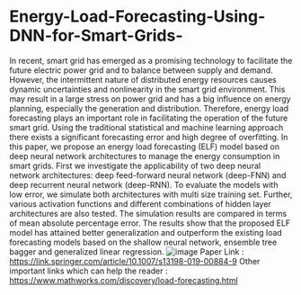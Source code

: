 # Energy-Load-Forecasting-Using-DNN-for-Smart-Grids-
In recent, smart grid has emerged as a promising technology to facilitate the future electric power grid and to balance between supply and demand. However, the intermittent nature of distributed energy resources causes dynamic uncertainties and nonlinearity in the smart grid environment. This may result in a large stress on power grid and has a big influence on energy planning, especially the generation and distribution. Therefore, energy load forecasting plays an important role in facilitating the operation of the future smart grid. Using the traditional statistical and machine learning approach there exists a significant forecasting error and high degree of overfitting. In this paper, we propose an energy load forecasting (ELF) model based on deep neural network architectures to manage the energy consumption in smart grids. First we investigate the applicability of two deep neural network architectures: deep feed-forward neural network (deep-FNN) and deep recurrent neural network (deep-RNN). To evaluate the models with low error, we simulate both architectures with multi size training set. Further, various activation functions and different combinations of hidden layer architectures are also tested. The simulation results are compared in terms of mean absolute percentage error. The results show that the proposed ELF model has attained better generalization and outperform the existing load forecasting models based on the shallow neural network, ensemble tree bagger and generalized linear regression.
![image](https://user-images.githubusercontent.com/34903116/222681645-b3707e63-99e6-4019-ba0b-26d17c9e36d9.png)
Paper Link : https://link.springer.com/article/10.1007/s13198-019-00884-9
Other important links which can help the reader : https://www.mathworks.com/discovery/load-forecasting.html
